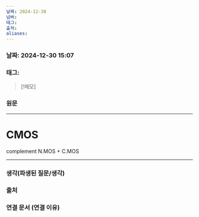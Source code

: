 ```yaml
---
날짜: 2024-12-30
넘버: 
태그: 
출처: 
aliases:
---
```

### 날짜:  2024-12-30 15:07

### 태그:

>[!메모]
>

### 원문
---
# CMOS
complement
N.MOS + C.MOS

---
### 생각(파생된 질문/생각)

### 출처

### 연결 문서 (연결 이유)
